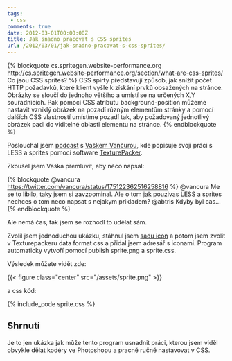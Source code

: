 ```yaml
---
tags: 
 - css
comments: true
date: 2012-03-01T00:00:00Z
title: Jak snadno pracovat s CSS sprites
url: /2012/03/01/jak-snadno-pracovat-s-css-sprites/
---
```


{% blockquote cs.spritegen.website-performance.org http://cs.spritegen.website-performance.org/section/what-are-css-sprites/ Co jsou CSS sprites? %}
CSS spirty představují způsob, jak snížit počet HTTP požadavků, které klient vyšle k získání prvků obsažených na stránce. Obrázky se sloučí do jednoho většího a umístí se na určených X,Y souřadnicích. Pak pomocí CSS atributu background-position můžeme nastavit vzniklý obrázek na pozadí různým elementům stránky a pomocí dalších CSS vlastností umístíme pozadí tak, aby požadovaný jednotlivý obrázek padl do viditelné oblasti elementu na stránce.
{% endblockquote %}

<!--more-->

Poslouchal jsem [podcast](http://official.fm/tracks/352028) s [Vaškem Vančurou](http://vaclav.vancura.org), kde popisuje svoji práci s LESS a sprites pomocí software [TexturePacker](http://www.texturepacker.com/).

Zkoušel jsem Vaška přemluvit, aby něco napsal:

{% blockquote @vancura https://twitter.com/vancura/status/175122362516258816 %}
@vancura Me se to libilo, taky jsem si zavzpominal. Ale o tom jak pouzivas LESS a sprites nechces o tom neco napsat s nejakym prikladem?
@abtris Kdyby byl cas…
{% endblockquote %}

Ale nemá čas, tak jsem se rozhodl to udělat sám.

Zvolil jsem jednoduchou ukázku, stáhnul jsem [sadu icon](http://wefunction.com/2008/07/function-free-icon-set/) a potom jsem zvolit v Texturepackeru data format css a přidal jsem adresář s iconami. Program automaticky vytvoří pomocí publish sprite.png a sprite.css.

Výsledek můžete vidět zde:

{{< figure class="center" src="/assets/sprite.png" >}}

a css kód:

{% include_code sprite.css %}

## Shrnutí

Je to jen ukázka jak může tento program usnadnit práci, kterou jsem viděl obvykle dělat kodéry ve Photoshopu a pracně ručně nastavovat v CSS.

